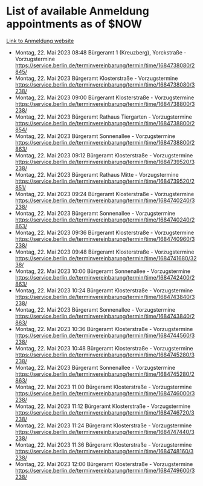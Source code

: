 # List of available Anmeldung appointments as of $NOW
[Link to Anmeldung website](https://service.berlin.de/terminvereinbarung/termin/tag.php?termin=1&anliegen[]=120686&dienstleisterlist=122210,122217,327316,122219,327312,122227,327314,122231,327346,122243,327348,122254,122252,329742,122260,329745,122262,329748,122271,327278,122273,327274,122277,327276,330436,122280,327294,122282,327290,122284,327292,122291,327270,122285,327266,122286,327264,122296,327268,150230,329760,122297,327286,122294,327284,122312,329763,122314,329775,122304,327330,122311,327334,122309,327332,317869,122281,327352,122279,329772,122283,122276,327324,122274,327326,122267,329766,122246,327318,122251,327320,122257,327322,122208,327298,122226,327300&herkunft=http%3A%2F%2Fservice.berlin.de%2Fdienstleistung%2F120686%2F)
- Montag, 22. Mai 2023 08:48 Bürgeramt 1 (Kreuzberg), Yorckstraße - Vorzugstermine https://service.berlin.de/terminvereinbarung/termin/time/1684738080/2845/
- Montag, 22. Mai 2023  Bürgeramt Klosterstraße - Vorzugstermine https://service.berlin.de/terminvereinbarung/termin/time/1684738080/3238/
- Montag, 22. Mai 2023 09:00 Bürgeramt Klosterstraße - Vorzugstermine https://service.berlin.de/terminvereinbarung/termin/time/1684738800/3238/
- Montag, 22. Mai 2023  Bürgeramt Rathaus Tiergarten - Vorzugstermine https://service.berlin.de/terminvereinbarung/termin/time/1684738800/2854/
- Montag, 22. Mai 2023  Bürgeramt Sonnenallee - Vorzugstermine https://service.berlin.de/terminvereinbarung/termin/time/1684738800/2863/
- Montag, 22. Mai 2023 09:12 Bürgeramt Klosterstraße - Vorzugstermine https://service.berlin.de/terminvereinbarung/termin/time/1684739520/3238/
- Montag, 22. Mai 2023  Bürgeramt Rathaus Mitte - Vorzugstermine https://service.berlin.de/terminvereinbarung/termin/time/1684739520/2851/
- Montag, 22. Mai 2023 09:24 Bürgeramt Klosterstraße - Vorzugstermine https://service.berlin.de/terminvereinbarung/termin/time/1684740240/3238/
- Montag, 22. Mai 2023  Bürgeramt Sonnenallee - Vorzugstermine https://service.berlin.de/terminvereinbarung/termin/time/1684740240/2863/
- Montag, 22. Mai 2023 09:36 Bürgeramt Klosterstraße - Vorzugstermine https://service.berlin.de/terminvereinbarung/termin/time/1684740960/3238/
- Montag, 22. Mai 2023 09:48 Bürgeramt Klosterstraße - Vorzugstermine https://service.berlin.de/terminvereinbarung/termin/time/1684741680/3238/
- Montag, 22. Mai 2023 10:00 Bürgeramt Sonnenallee - Vorzugstermine https://service.berlin.de/terminvereinbarung/termin/time/1684742400/2863/
- Montag, 22. Mai 2023 10:24 Bürgeramt Klosterstraße - Vorzugstermine https://service.berlin.de/terminvereinbarung/termin/time/1684743840/3238/
- Montag, 22. Mai 2023  Bürgeramt Sonnenallee - Vorzugstermine https://service.berlin.de/terminvereinbarung/termin/time/1684743840/2863/
- Montag, 22. Mai 2023 10:36 Bürgeramt Klosterstraße - Vorzugstermine https://service.berlin.de/terminvereinbarung/termin/time/1684744560/3238/
- Montag, 22. Mai 2023 10:48 Bürgeramt Klosterstraße - Vorzugstermine https://service.berlin.de/terminvereinbarung/termin/time/1684745280/3238/
- Montag, 22. Mai 2023  Bürgeramt Sonnenallee - Vorzugstermine https://service.berlin.de/terminvereinbarung/termin/time/1684745280/2863/
- Montag, 22. Mai 2023 11:00 Bürgeramt Klosterstraße - Vorzugstermine https://service.berlin.de/terminvereinbarung/termin/time/1684746000/3238/
- Montag, 22. Mai 2023 11:12 Bürgeramt Klosterstraße - Vorzugstermine https://service.berlin.de/terminvereinbarung/termin/time/1684746720/3238/
- Montag, 22. Mai 2023 11:24 Bürgeramt Klosterstraße - Vorzugstermine https://service.berlin.de/terminvereinbarung/termin/time/1684747440/3238/
- Montag, 22. Mai 2023 11:36 Bürgeramt Klosterstraße - Vorzugstermine https://service.berlin.de/terminvereinbarung/termin/time/1684748160/3238/
- Montag, 22. Mai 2023 12:00 Bürgeramt Klosterstraße - Vorzugstermine https://service.berlin.de/terminvereinbarung/termin/time/1684749600/3238/

